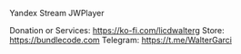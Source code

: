 Yandex Stream JWPlayer

Donation or Services: https://ko-fi.com/licdwalterg
Store: https://bundlecode.com
Telegram: https://t.me/WalterGarci
